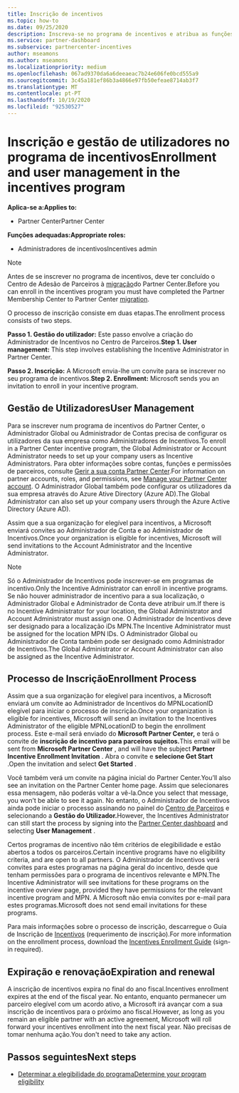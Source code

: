 ```yaml
---
title: Inscrição de incentivos
ms.topic: how-to
ms.date: 09/25/2020
description: Inscreva-se no programa de incentivos e atribua as funções necessárias para a gestão do utilizador. Este artigo descreve o processo de inscrição.
ms.service: partner-dashboard
ms.subservice: partnercenter-incentives
author: mseamons
ms.author: mseamons
ms.localizationpriority: medium
ms.openlocfilehash: 067ad9370da6a6deeaeac7b24e606fe0bcd555a9
ms.sourcegitcommit: 3c45a181ef86b3a4866e97fb50efeae8714ab3f7
ms.translationtype: MT
ms.contentlocale: pt-PT
ms.lasthandoff: 10/19/2020
ms.locfileid: "92530527"
---
```

# <a name="enrollment-and-user-management-in-the-incentives-program"></a><span data-ttu-id="33a5e-104">Inscrição e gestão de utilizadores no programa de incentivos</span><span class="sxs-lookup"><span data-stu-id="33a5e-104">Enrollment and user management in the incentives program</span></span>

<span data-ttu-id="33a5e-105">**Aplica-se a:**</span><span class="sxs-lookup"><span data-stu-id="33a5e-105">**Applies to:**</span></span>

- <span data-ttu-id="33a5e-106">Partner Center</span><span class="sxs-lookup"><span data-stu-id="33a5e-106">Partner Center</span></span>

<span data-ttu-id="33a5e-107">**Funções adequadas:**</span><span class="sxs-lookup"><span data-stu-id="33a5e-107">**Appropriate roles:**</span></span>

- <span data-ttu-id="33a5e-108">Administradores de incentivos</span><span class="sxs-lookup"><span data-stu-id="33a5e-108">Incentives admin</span></span>

>[!NOTE]
><span data-ttu-id="33a5e-109">Antes de se inscrever no programa de incentivos, deve ter concluído o Centro de Adesão de Parceiros à [migração](prepare-pmc-pc-migration.md)do Partner Center.</span><span class="sxs-lookup"><span data-stu-id="33a5e-109">Before you can enroll in the incentives program you must have completed the Partner Membership Center to Partner Center [migration](prepare-pmc-pc-migration.md).</span></span>

<span data-ttu-id="33a5e-110">O processo de inscrição consiste em duas etapas.</span><span class="sxs-lookup"><span data-stu-id="33a5e-110">The enrollment process consists of two steps.</span></span>

<span data-ttu-id="33a5e-111">**Passo 1. Gestão do utilizador:** Este passo envolve a criação do Administrador de Incentivos no Centro de Parceiros.</span><span class="sxs-lookup"><span data-stu-id="33a5e-111">**Step 1. User management:** This step involves establishing the Incentive Administrator in Partner Center.</span></span>

<span data-ttu-id="33a5e-112">**Passo 2. Inscrição:** A Microsoft envia-lhe um convite para se inscrever no seu programa de incentivos.</span><span class="sxs-lookup"><span data-stu-id="33a5e-112">**Step 2. Enrollment:** Microsoft sends you an invitation to enroll in your incentive program.</span></span>

## <a name="user-management"></a><span data-ttu-id="33a5e-113">Gestão de Utilizadores</span><span class="sxs-lookup"><span data-stu-id="33a5e-113">User Management</span></span>

<span data-ttu-id="33a5e-114">Para se inscrever num programa de incentivos do Partner Center, o Administrador Global ou Administrador de Contas precisa de configurar os utilizadores da sua empresa como Administradores de Incentivos.</span><span class="sxs-lookup"><span data-stu-id="33a5e-114">To enroll in a Partner Center incentive program, the Global Administrator or Account Administrator needs to set up your company users as Incentive Administrators.</span></span> <span data-ttu-id="33a5e-115">Para obter informações sobre contas, funções e permissões de parceiros, consulte [Gerir a sua conta Partner Center](partner-center-account-setup.md).</span><span class="sxs-lookup"><span data-stu-id="33a5e-115">For information on partner accounts, roles, and permissions, see [Manage your Partner Center account](partner-center-account-setup.md).</span></span> <span data-ttu-id="33a5e-116">O Administrador Global também pode configurar os utilizadores da sua empresa através do Azure Ative Directory (Azure AD).</span><span class="sxs-lookup"><span data-stu-id="33a5e-116">The Global Administrator can also set up your company users through the Azure Active Directory (Azure AD).</span></span>

<span data-ttu-id="33a5e-117">Assim que a sua organização for elegível para incentivos, a Microsoft enviará convites ao Administrador de Conta e ao Administrador de Incentivos.</span><span class="sxs-lookup"><span data-stu-id="33a5e-117">Once your organization is eligible for incentives, Microsoft will send invitations to the Account Administrator and the Incentive Administrator.</span></span>

>[!NOTE]
><span data-ttu-id="33a5e-118">Só o Administrador de Incentivos pode inscrever-se em programas de incentivo.</span><span class="sxs-lookup"><span data-stu-id="33a5e-118">Only the Incentive Administrator can enroll in incentive programs.</span></span> <span data-ttu-id="33a5e-119">Se não houver administrador de incentivo para a sua localização, o Administrador Global e Administrador de Conta deve atribuir um.</span><span class="sxs-lookup"><span data-stu-id="33a5e-119">If there is no Incentive Administrator for your location, the Global Administrator and Account Administrator must assign one.</span></span> <span data-ttu-id="33a5e-120">O Administrador de Incentivos deve ser designado para a localização iDs MPN.</span><span class="sxs-lookup"><span data-stu-id="33a5e-120">The Incentive Administrator must be assigned for the location MPN IDs.</span></span> <span data-ttu-id="33a5e-121">O Administrador Global ou Administrador de Conta também pode ser designado como Administrador de Incentivos.</span><span class="sxs-lookup"><span data-stu-id="33a5e-121">The Global Administrator or Account Administrator can also be assigned as the Incentive Administrator.</span></span>

## <a name="enrollment-process"></a><span data-ttu-id="33a5e-122">Processo de Inscrição</span><span class="sxs-lookup"><span data-stu-id="33a5e-122">Enrollment Process</span></span>

<span data-ttu-id="33a5e-123">Assim que a sua organização for elegível para incentivos, a Microsoft enviará um convite ao Administrador de Incentivos do MPNLocationID elegível para iniciar o processo de inscrição.</span><span class="sxs-lookup"><span data-stu-id="33a5e-123">Once your organization is eligible for incentives, Microsoft will send an invitation to the Incentives Administrator of the eligible MPNLocationID to begin the enrollment process.</span></span> <span data-ttu-id="33a5e-124">Este e-mail será enviado do **Microsoft Partner Center,** e terá o convite de **inscrição de incentivo para parceiros sujeitos.**</span><span class="sxs-lookup"><span data-stu-id="33a5e-124">This email will be sent from **Microsoft Partner Center** , and will have the subject **Partner Incentive Enrollment Invitation** .</span></span> <span data-ttu-id="33a5e-125">Abra o convite e **selecione Get Start** .</span><span class="sxs-lookup"><span data-stu-id="33a5e-125">Open the invitation and select **Get Started** .</span></span>

<span data-ttu-id="33a5e-126">Você também verá um convite na página inicial do Partner Center.</span><span class="sxs-lookup"><span data-stu-id="33a5e-126">You’ll also see an invitation on the Partner Center home page.</span></span> <span data-ttu-id="33a5e-127">Assim que selecionares essa mensagem, não poderás voltar a vê-la.</span><span class="sxs-lookup"><span data-stu-id="33a5e-127">Once you select that message, you won’t be able to see it again.</span></span> <span data-ttu-id="33a5e-128">No entanto, o Administrador de Incentivos ainda pode iniciar o processo assinando no painel do [Centro de Parceiros](https://partner.microsoft.com/dashboard/) e selecionando a **Gestão do Utilizador.**</span><span class="sxs-lookup"><span data-stu-id="33a5e-128">However, the Incentives Administrator can still start the process by signing into the [Partner Center dashboard](https://partner.microsoft.com/dashboard/) and selecting **User Management** .</span></span>

<span data-ttu-id="33a5e-129">Certos programas de incentivo não têm critérios de elegibilidade e estão abertos a todos os parceiros.</span><span class="sxs-lookup"><span data-stu-id="33a5e-129">Certain incentive programs have no eligibility criteria, and are open to all partners.</span></span> <span data-ttu-id="33a5e-130">O Administrador de Incentivos verá convites para estes programas na página geral do incentivo, desde que tenham permissões para o programa de incentivos relevante e MPN.</span><span class="sxs-lookup"><span data-stu-id="33a5e-130">The Incentive Administrator will see invitations for these programs on the incentive overview page, provided they have permissions for the relevant incentive program and MPN.</span></span> <span data-ttu-id="33a5e-131">A Microsoft não envia convites por e-mail para estes programas.</span><span class="sxs-lookup"><span data-stu-id="33a5e-131">Microsoft does not send email invitations for these programs.</span></span>

<span data-ttu-id="33a5e-132">Para mais informações sobre o processo de inscrição, descarregue o Guia de Inscrição de [Incentivos](https://partner.microsoft.com/resources/detail/partner-center-incentives-enrollment-pdf) (requerimento de inscrição).</span><span class="sxs-lookup"><span data-stu-id="33a5e-132">For more information on the enrollment process, download the [Incentives Enrollment Guide](https://partner.microsoft.com/resources/detail/partner-center-incentives-enrollment-pdf) (sign-in required).</span></span>

## <a name="expiration-and-renewal"></a><span data-ttu-id="33a5e-133">Expiração e renovação</span><span class="sxs-lookup"><span data-stu-id="33a5e-133">Expiration and renewal</span></span>

<span data-ttu-id="33a5e-134">A inscrição de incentivos expira no final do ano fiscal.</span><span class="sxs-lookup"><span data-stu-id="33a5e-134">Incentives enrollment expires at the end of the fiscal year.</span></span> <span data-ttu-id="33a5e-135">No entanto, enquanto permanecer um parceiro elegível com um acordo ativo, a Microsoft irá avançar com a sua inscrição de incentivos para o próximo ano fiscal.</span><span class="sxs-lookup"><span data-stu-id="33a5e-135">However, as long as you remain an eligible partner with an active agreement, Microsoft will roll forward your incentives enrollment into the next fiscal year.</span></span> <span data-ttu-id="33a5e-136">Não precisas de tomar nenhuma ação.</span><span class="sxs-lookup"><span data-stu-id="33a5e-136">You don't need to take any action.</span></span>

## <a name="next-steps"></a><span data-ttu-id="33a5e-137">Passos seguintes</span><span class="sxs-lookup"><span data-stu-id="33a5e-137">Next steps</span></span>

- [<span data-ttu-id="33a5e-138">Determinar a elegibilidade do programa</span><span class="sxs-lookup"><span data-stu-id="33a5e-138">Determine your program eligibility</span></span>](incentives-determined-your-program-eligibility.md)
